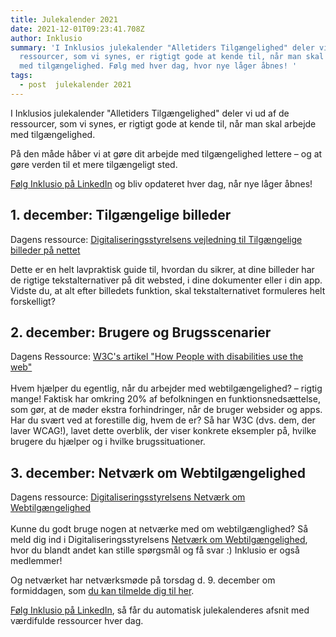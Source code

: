 ```yaml
---
title: Julekalender 2021
date: 2021-12-01T09:23:41.708Z
author: Inklusio
summary: 'I Inklusios julekalender "Alletiders Tilgængelighed" deler vi ud af de
  ressourcer, som vi synes, er rigtigt gode at kende til, når man skal arbejde
  med tilgængelighed. Følg med hver dag, hvor nye låger åbnes! '
tags:
  - post  julekalender 2021
---
```

I Inklusios julekalender "Alletiders Tilgængelighed" deler vi ud af de ressourcer, som vi synes, er rigtigt gode at kende til, når man skal arbejde med tilgængelighed. 

På den måde håber vi at gøre dit arbejde med tilgængelighed lettere – og at gøre verden til et mere tilgængeligt sted.

[Følg Inklusio på LinkedIn](https://www.linkedin.com/company/inklusio) og bliv opdateret hver dag, når nye låger åbnes! [](https://www.linkedin.com/company/inklusio)

## 1. december: Tilgængelige billeder

Dagens ressource: [Digitaliseringsstyrelsens vejledning til Tilgængelige billeder på nettet](https://digst.dk/digital-service/webtilgaengelighed/vejledning/tilgaengelige-billeder-paa-nettet/)

Dette er en helt lavpraktisk guide til, hvordan du sikrer, at dine billeder har de rigtige tekstalternativer på dit websted, i dine dokumenter eller i din app.
Vidste du, at alt efter billedets funktion, skal tekstalternativet formuleres helt forskelligt? 

## 2. december: Brugere og Brugsscenarier

Dagens Ressource: [W3C's artikel "How People with disabilities use the web"](https://www.w3.org/WAI/people-use-web/)\
\
Hvem hjælper du egentlig, når du arbejder med webtilgængelighed? – rigtig mange! 
Faktisk har omkring 20% af befolkningen en funktionsnedsættelse, som gør, at de møder ekstra forhindringer, når de bruger websider og apps. 
Har du svært ved at forestille dig, hvem de er? Så har W3C (dvs. dem, der laver WCAG!), lavet dette overblik, der viser konkrete eksempler på, hvilke brugere du hjælper og i hvilke brugssituationer.

## 3. december: Netværk om Webtilgængelighed

Dagens ressource: [Digitaliseringsstyrelsens Netværk om Webtilgængelighed](https://digst.dk/digital-service/webtilgaengelighed/netvaerk-om-webtilgaengelighed/tilmeld-dig-netvaerket/)\
\
Kunne du godt bruge nogen at netværke med om webtilgænglighed? Så meld dig ind i Digitaliseringsstyrelsens [Netværk om Webtilgængelighed](https://digst.dk/digital-service/webtilgaengelighed/netvaerk-om-webtilgaengelighed/tilmeld-dig-netvaerket/), hvor du blandt andet kan stille spørgsmål og få svar :) Inklusio er også medlemmer! 

Og netværket har netværksmøde på torsdag d. 9. december om formiddagen, som [du kan tilmelde dig til her](https://digst.dk/digital-service/webtilgaengelighed/netvaerk-om-webtilgaengelighed/tilmeld-dig-netvaerksmoede/).

[Følg Inklusio på LinkedIn](https://www.linkedin.com/company/inklusio), så får du automatisk julekalenderes afsnit med værdifulde ressourcer hver dag.